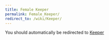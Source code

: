 ```yaml
---
title: Female Keeper
permalink: Female_Keeper/
redirect_to: /wiki/Keeper/
---
```


You should automatically be redirected to [Keeper](/keeperrl_wiki/Keeper/)
